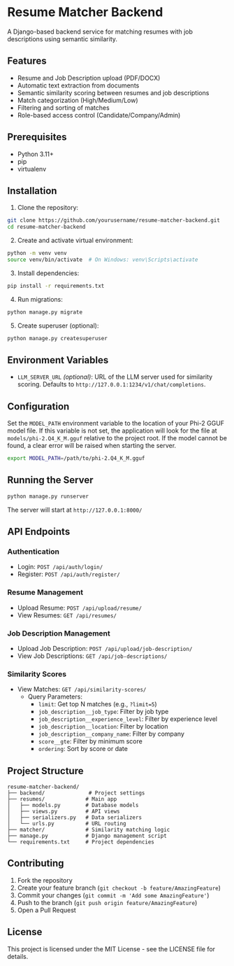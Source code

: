 # Resume Matcher Backend

A Django-based backend service for matching resumes with job descriptions using semantic similarity.

## Features

- Resume and Job Description upload (PDF/DOCX)
- Automatic text extraction from documents
- Semantic similarity scoring between resumes and job descriptions
- Match categorization (High/Medium/Low)
- Filtering and sorting of matches
- Role-based access control (Candidate/Company/Admin)

## Prerequisites

- Python 3.11+
- pip
- virtualenv

## Installation

1. Clone the repository:
```bash
git clone https://github.com/yourusername/resume-matcher-backend.git
cd resume-matcher-backend
```

2. Create and activate virtual environment:
```bash
python -m venv venv
source venv/bin/activate  # On Windows: venv\Scripts\activate
```

3. Install dependencies:
```bash
pip install -r requirements.txt
```

4. Run migrations:
```bash
python manage.py migrate
```

5. Create superuser (optional):
```bash
python manage.py createsuperuser
```
## Environment Variables

- `LLM_SERVER_URL` *(optional)*: URL of the LLM server used for similarity
  scoring. Defaults to `http://127.0.0.1:1234/v1/chat/completions`.

## Configuration

Set the `MODEL_PATH` environment variable to the location of your Phi-2 GGUF
model file. If this variable is not set, the application will look for the file
at `models/phi-2.Q4_K_M.gguf` relative to the project root. If the model cannot
be found, a clear error will be raised when starting the server.

```bash
export MODEL_PATH=/path/to/phi-2.Q4_K_M.gguf
```

## Running the Server

```bash
python manage.py runserver
```

The server will start at `http://127.0.0.1:8000/`

## API Endpoints

### Authentication
- Login: `POST /api/auth/login/`
- Register: `POST /api/auth/register/`

### Resume Management
- Upload Resume: `POST /api/upload/resume/`
- View Resumes: `GET /api/resumes/`

### Job Description Management
- Upload Job Description: `POST /api/upload/job-description/`
- View Job Descriptions: `GET /api/job-descriptions/`

### Similarity Scores
- View Matches: `GET /api/similarity-scores/`
  - Query Parameters:
    - `limit`: Get top N matches (e.g., `?limit=5`)
    - `job_description__job_type`: Filter by job type
    - `job_description__experience_level`: Filter by experience level
    - `job_description__location`: Filter by location
    - `job_description__company_name`: Filter by company
    - `score__gte`: Filter by minimum score
    - `ordering`: Sort by score or date

## Project Structure

```
resume-matcher-backend/
├── backend/              # Project settings
├── resumes/             # Main app
│   ├── models.py        # Database models
│   ├── views.py         # API views
│   ├── serializers.py   # Data serializers
│   └── urls.py          # URL routing
├── matcher/             # Similarity matching logic
├── manage.py            # Django management script
└── requirements.txt     # Project dependencies
```

## Contributing

1. Fork the repository
2. Create your feature branch (`git checkout -b feature/AmazingFeature`)
3. Commit your changes (`git commit -m 'Add some AmazingFeature'`)
4. Push to the branch (`git push origin feature/AmazingFeature`)
5. Open a Pull Request

## License

This project is licensed under the MIT License - see the LICENSE file for details.

